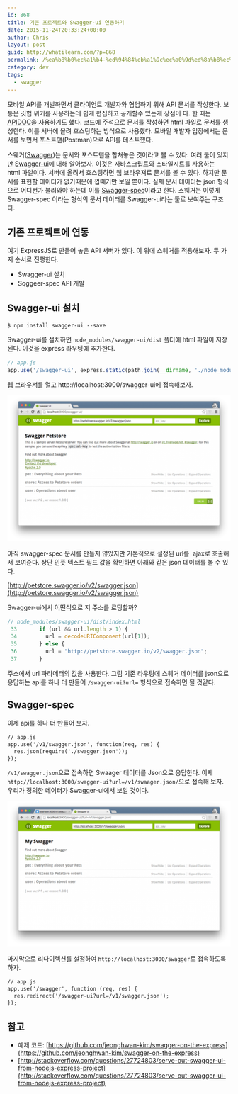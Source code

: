 ```yaml
---
id: 868
title: 기존 프로젝트와 Swagger-ui 연동하기
date: 2015-11-24T20:33:24+00:00
author: Chris
layout: post
guid: http://whatilearn.com/?p=868
permalink: /%ea%b8%b0%ec%a1%b4-%ed%94%84%eb%a1%9c%ec%a0%9d%ed%8a%b8%ec%99%80-swagger-ui-%ec%97%b0%eb%8f%99%ed%95%98%ea%b8%b0/
category: dev
tags:
  - swagger
---
```

모바일 API를 개발하면서 클라이언트 개발자와 협업하기 위해 API 문서를 작성한다. 보통은 깃헙 위키를 사용하는데 쉽게 편집하고 공개할수 있는게 장점이 다. 한 때는 [APIDOC](http://apidocjs.com/)을 사용하기도 했다. 코드에 주석으로 문서를 작성하면 html 파일로 문서를 생성한다. 이를 서버에 올려 호스팅하는 방식으로 사용했다. 모바일 개발자 입장에서는 문서를 보면서 포스트맨(Postman)으로 API를 테스트했다.

스웨거([Swagger](http://swagger.io/))는 문서와 포스트맨을 합쳐놓은 것이라고 볼 수 있다. 여러 툴이 있지만 [Swagger-ui](https://github.com/swagger-api/swagger-ui)에 대해 알아보자. 이것은 자바스크립트와 스타일시트를 사용하는 html 파일이다. 서버에 올려서 호스팅하면 웹 브라우져로 문서를 볼 수 있다. 하지만 문서를 표현할 데이터가 없기때문에 껍떼기만 보일 뿐이다. 실제 문서 데이터는 json 형식으로 어디선가 불러와야 하는데 이를 [Swagger-spec](https://github.com/swagger-api/swagger-spec)이라고 한다. 스웨거는 이렇게 Swagger-spec 이라는 형식의 문서 데이터를 Swagger-ui라는 툴로 보여주는 구조다.

## 기존 프로젝트에 연동

여기 ExpressJS로 만들어 놓은 API 서버가 있다. 이 위에 스웨거를 적용해보자. 두 가지 순서로 진행한다.

* Swagger-ui 설치
* Sqggeer-spec API 개발

## Swagger-ui 설치

```
$ npm install swagger-ui --save
```

Swagger-ui를 설치하면 `node_modules/swagger-ui/dist` 폴더에 html 파일이 저장된다. 이것을 express 라우팅에 추가한다.

```javascript
// app.js
app.use('/swagger-ui', express.static(path.join(__dirname, './node_modules/swagger-ui/dist')));
```

웹 브라우져를 열고 http://localhost:3000/swagger-ui에 접속해보자.

![](/assets/imgs/2015/swagger-ui1.png)

아직 swagger-spec 문서를 만들지 않았지만 기본적으로 설정된 url를  ajax로 호출해서 보여준다. 상단 인풋 텍스트 필드 값을 확인하면 아래와 같은 json 데이터를 볼 수 있다.

[http://petstore.swagger.io/v2/swagger.json](http://petstore.swagger.io/v2/swagger.json)

Swagger-ui에서 어떤식으로 저 주소를 로딩할까?

```javascript
// node_modules/swagger-ui/dist/index.html
 33       if (url && url.length > 1) {
 34         url = decodeURIComponent(url[1]);
 35       } else {
 36         url = "http://petstore.swagger.io/v2/swagger.json";
 37       }
```

주소에서 url 파라메터의 값을 사용한다. 그럼 기존 라우팅에 스웨거 데이터를 json으로 응답하는 api를 하나 더 만들어 `/swagger-ui?url=` 형식으로 접속하면 될 것같다.

## Swagger-spec

이제 api를 하나 더 만들어 보자.

```
// app.js
app.use('/v1/swagger.json', function(req, res) {
  res.json(require('./swagger.json'));
});
```

`/v1/swagger.json`으로 접속하면 Swaager 데이터를 Json으로 응답한다. 이제 `http://localhost:3000/swagger-ui?url=/v1/swaager.json/`으로 접속해 보자. 우리가 정의한 데이터가 Swagger-ui에서 보일 것이다.

![](/assets/imgs/2015/swagger-ui2.png)

마지막으로 리다이렉션를 설정하여 `http://localhost:3000/swagger`로 접속하도록 하자.

```
// app.js
app.use('/swagger', function (req, res) {
  res.redirect('/swagger-ui?url=/v1/swagger.json');
});
```

## 참고
* 예제 코드: [https://github.com/jeonghwan-kim/swagger-on-the-express](https://github.com/jeonghwan-kim/swagger-on-the-express)
* [http://stackoverflow.com/questions/27724803/serve-out-swagger-ui-from-nodejs-express-project](http://stackoverflow.com/questions/27724803/serve-out-swagger-ui-from-nodejs-express-project)